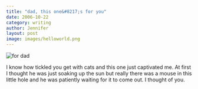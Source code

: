 ```yaml
---
title: "dad, this one&#8217;s for you"
date: 2006-10-22
category: writing
author: Jennifer
layout: post
image: images/helloworld.png
---
```


![for dad](/te2006/assets/images/dad-this-oneand-8217-s-for-you/1161549264000-missing.jpg)

I know how tickled you get with cats and this one just captivated me. At first I thought he was just soaking up the sun but really there was a mouse in this little hole and he was patiently waiting for it to come out. I thought of you.
